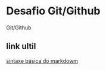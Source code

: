 # Desafio Git/Github
Git/Github

## link ultil
[sintaxe básica do markdowm](https://www.markdownguide.org/basic-syntax/)
